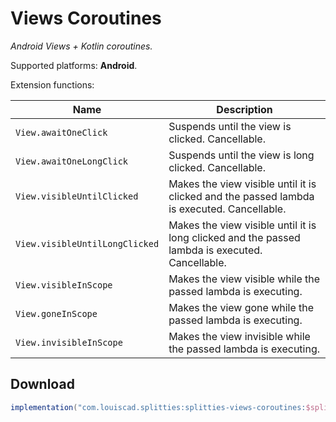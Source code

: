 # Views Coroutines

*Android Views + Kotlin coroutines.*

Supported platforms: **Android**.

Extension functions:

| **Name** | **Description**
| -------- | ---------------
| `View.awaitOneClick` | Suspends until the view is clicked. Cancellable.
| `View.awaitOneLongClick` | Suspends until the view is long clicked. Cancellable.
| `View.visibleUntilClicked` | Makes the view visible until it is clicked and the passed lambda is executed. Cancellable.
| `View.visibleUntilLongClicked` | Makes the view visible until it is long clicked and the passed lambda is executed. Cancellable.
| `View.visibleInScope` | Makes the view visible while the passed lambda is executing.
| `View.goneInScope` | Makes the view gone while the passed lambda is executing.
| `View.invisibleInScope` | Makes the view invisible while the passed lambda is executing.

## Download

```groovy
implementation("com.louiscad.splitties:splitties-views-coroutines:$splitties_version")
```
